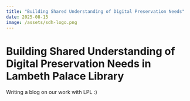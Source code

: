 ```yaml
---
title: "Building Shared Understanding of Digital Preservation Needs"
date: 2025-08-15
image: /assets/sdh-logo.png
---
```

# Building Shared Understanding of Digital Preservation Needs in Lambeth Palace Library

Writing a blog on our work with LPL :)
